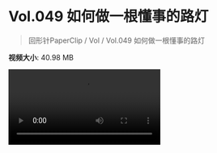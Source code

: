 # Vol.049 如何做一根懂事的路灯

> 回形针PaperClip / Vol / Vol.049 如何做一根懂事的路灯

**视频大小**: 40.98 MB

<div class="video"><video src="https://file.hsyhx.top/video/PaperClip/Vol/049.mp4" controls preload>🤔 您的浏览器不支持 video 标签</video></div>
